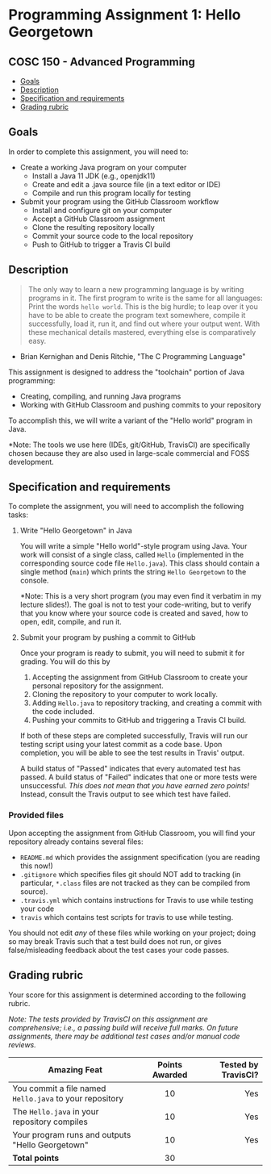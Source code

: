 # Programming Assignment 1: Hello Georgetown
## COSC 150 - Advanced Programming

- [Goals](#goals)
- [Description](#description)
- [Specification and requirements](#specification-and-requirements)
- [Grading rubric](#grading-rubric)

## Goals

In order to complete this assignment, you will need to:
- Create a working Java program on your computer
   - Install a Java 11 JDK (e.g., openjdk11)
   - Create and edit a .java source file (in a text editor or IDE)
   - Compile and run this program locally for testing
- Submit your program using the GitHub Classroom workflow
   - Install and configure git on your computer
   - Accept a GitHub Classroom assignment
   - Clone the resulting repository locally
   - Commit your source code to the local repository
   - Push to GitHub to trigger a Travis CI build

## Description

> The only way to learn a new programming language is by writing programs in it.
 The first program to write is the same for all languages: 
 Print the words `hello world`. 
 This is the big hurdle; 
 to leap over it you have to be able to create the program text somewhere, compile it successfully, load it, run it, and find out where your output went. 
 With these mechanical details mastered, everything else is comparatively easy.
- Brian Kernighan and Denis Ritchie, "The C Programming Language"

This assignment is designed to address the "toolchain" portion of Java programming:
- Creating, compiling, and running Java programs
- Working with GitHub Classroom and pushing commits to your repository

To accomplish this, we will write a variant of the "Hello world" program in Java.


*Note: The tools we use here (IDEs, git/GitHub, TravisCI) are specifically chosen because they are also used in large-scale commercial and FOSS development.

## Specification and requirements

To complete the assignment, you will need to accomplish the following tasks:

1. Write "Hello Georgetown" in Java

   You will write a simple "Hello world"-style program using Java. 
   Your work will consist of a single class, called `Hello` (implemented in the corresponding source code file `Hello.java`).
   This class should contain a single method (`main`) which prints the string `Hello Georgetown` to the console.
   
   *Note: This is a very short program (you may even find it verbatim in my lecture slides!). The goal is not to test your code-writing, but to verify that you know where your source code is created and saved, how to open, edit, compile, and run it.

2. Submit your program by pushing a commit to GitHub

   Once your program is ready to submit, you will need to submit it for grading.
   You will do this by
   1. Accepting the assignment from GitHub Classroom to create your personal repository for the assignment.
   2. Cloning the repository to your computer to work locally.
   3. Adding `Hello.java` to repository tracking, and creating a commit with the code included.
   4. Pushing your commits to GitHub and triggering a Travis CI build.

   If both of these steps are completed successfully, Travis will run our testing script using your latest commit as a code base.
   Upon completion, you will be able to see the test results in Travis' output.
   
   A build status of "Passed" indicates that every automated test has passed. 
   A build status of "Failed" indicates that one or more tests were unsuccessful.
   *This does not mean that you have earned zero points!*
   Instead, consult the Travis output to see which test have failed.

### Provided files

Upon accepting the assignment from GitHub Classroom, you will find your repository already contains several files:
- `README.md` which provides the assignment specification (you are reading this now!)
- `.gitignore` which specifies files git should NOT add to tracking (in particular, `*.class` files are not tracked as they can be compiled from source).
- `.travis.yml` which contains instructions for Travis to use while testing your code
- `travis` which contains test scripts for travis to use while testing.

You should not edit *any* of these files while working on your project; 
doing so may break Travis such that a test build does not run, or gives false/misleading feedback about the test cases your code passes.

## Grading rubric

Your score for this assignment is determined according to the following rubric.

*Note: The tests provided by TravisCI on this assignment are comprehensive; i.e., a passing build will receive full marks. On future assignments, there may be additional test cases and/or manual code reviews.*

Amazing Feat | Points Awarded | Tested by TravisCI?
---          | :---:          | ---:
You commit a file named `Hello.java` to your repository | 10 | Yes
The `Hello.java` in your repository compiles            | 10 | Yes
Your program runs and outputs "Hello Georgetown"        | 10 | Yes
**Total points**                                        | 30 |

